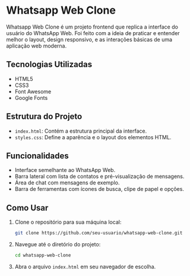 # Whatsapp Web Clone

Whatsapp Web Clone é um projeto frontend que replica a interface do usuário do WhatsApp Web. Foi feito com a ideia de praticar e entender melhor o layout, design responsivo, e as interações básicas de uma aplicação web moderna.

## Tecnologias Utilizadas

- HTML5
- CSS3
- Font Awesome
- Google Fonts

## Estrutura do Projeto

- `index.html`: Contém a estrutura principal da interface.
- `styles.css`: Define a aparência e o layout dos elementos HTML.

## Funcionalidades

- Interface semelhante ao WhatsApp Web.
- Barra lateral com lista de contatos e pré-visualização de mensagens.
- Área de chat com mensagens de exemplo.
- Barra de ferramentas com ícones de busca, clipe de papel e opções.

## Como Usar

1. Clone o repositório para sua máquina local:
    ```bash
    git clone https://github.com/seu-usuario/whatsapp-web-clone.git
    ```
2. Navegue até o diretório do projeto:
    ```bash
    cd whatsapp-web-clone
    ```
3. Abra o arquivo `index.html` em seu navegador de escolha.
